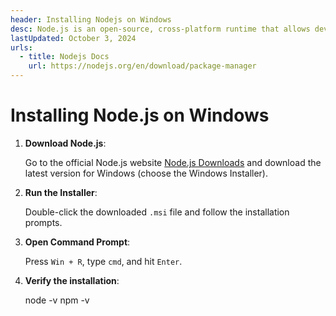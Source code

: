 ```yaml
---
header: Installing Nodejs on Windows
desc: Node.js is an open-source, cross-platform runtime that allows developers to execute JavaScript on the server side.
lastUpdated: October 3, 2024
urls:
  - title: Nodejs Docs
    url: https://nodejs.org/en/download/package-manager
---
```


# Installing Node.js on Windows

1. **Download Node.js**:
   
   Go to the official Node.js website [Node.js Downloads](https://nodejs.org/en/download/) and download the latest version for Windows (choose the Windows Installer).

2. **Run the Installer**:
   
   Double-click the downloaded `.msi` file and follow the installation prompts.

3. **Open Command Prompt**:
   
   Press `Win + R`, type `cmd`, and hit `Enter`.

4. **Verify the installation**:
   
   node -v
   npm -v
